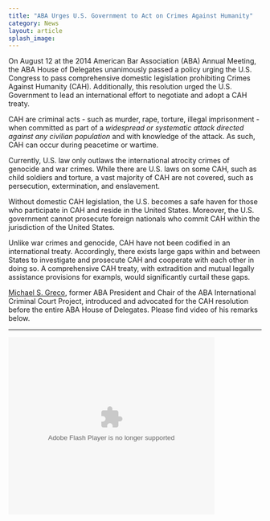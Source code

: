 ```yaml
---
title: "ABA Urges U.S. Government to Act on Crimes Against Humanity"
category: News
layout: article
splash_image:
---
```

On August 12 at the 2014 American Bar Association (ABA) Annual Meeting, the ABA House of Delegates unanimously passed a policy urging the U.S. Congress to pass comprehensive domestic legislation prohibiting Crimes Against Humanity (CAH).
Additionally, this resolution urged the U.S. Government to lead an international effort to negotiate and adopt a CAH treaty. 

CAH are criminal acts - such as murder, rape, torture, illegal imprisonment -  when committed as part of a *widespread or systematic attack directed against any civilian population* and with knowledge of the attack. As such, CAH can occur during peacetime or wartime.  

Currently, U.S. law only outlaws the international atrocity crimes of genocide and war crimes. While there are U.S. laws on some CAH, such as child soldiers and torture, a vast majority of CAH are not covered, such as persecution, extermination, and enslavement. 

Without domestic CAH legislation, the U.S. becomes a safe haven for those who participate in CAH and reside in the United States. Moreover, the U.S. government cannot prosecute foreign nationals who commit CAH within the jurisdiction of the United States.

Unlike war crimes and genocide, CAH have not been codified in an international treaty. Accordingly, there exists large gaps within and between States to investigate and prosecute CAH and cooperate with each other in doing so. A comprehensive CAH treaty, with extradition and mutual legally assistance provisions for exampls, would significantly curtail these gaps.

[Michael S. Greco](http://www.aba-icc.org/board-of-advisors/-chair-greco-michael/), former ABA President and Chair of the ABA International Criminal Court Project, introduced and advocated for the CAH resolution before the entire ABA House of Delegates. Please find video of his remarks below.

---

<object id="flashObj" width="410" height="353" classid="clsid:D27CDB6E-AE6D-11cf-96B8-444553540000" codebase="http://download.macromedia.com/pub/shockwave/cabs/flash/swflash.cab#version=9,0,47,0"><param name="movie" value="http://c.brightcove.com/services/viewer/federated_f9?isVid=1" /><param name="bgcolor" value="#FFFFFF" /><param name="flashVars" value="videoId=3738826009001&playerID=2307908497001&playerKey=AQ~~,AAABsp7SiCE~,aEBLYbQyvvBa8yEVvdO_c5cphEka3MCJ&domain=embed&dynamicStreaming=true" /><param name="base" value="http://admin.brightcove.com" /><param name="seamlesstabbing" value="false" /><param name="allowFullScreen" value="true" /><param name="swLiveConnect" value="true" /><param name="allowScriptAccess" value="always" /><embed src="http://c.brightcove.com/services/viewer/federated_f9?isVid=1" bgcolor="#FFFFFF" flashVars="videoId=3738826009001&playerID=2307908497001&playerKey=AQ~~,AAABsp7SiCE~,aEBLYbQyvvBa8yEVvdO_c5cphEka3MCJ&domain=embed&dynamicStreaming=true" base="http://admin.brightcove.com" name="flashObj" width="410" height="353" seamlesstabbing="false" type="application/x-shockwave-flash" allowFullScreen="true" swLiveConnect="true" allowScriptAccess="always" pluginspage="http://www.macromedia.com/shockwave/download/index.cgi?P1_Prod_Version=ShockwaveFlash"></embed></object>



  





